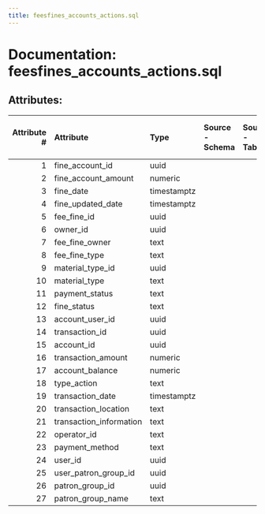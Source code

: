 ```yaml
---
title: feesfines_accounts_actions.sql
---
```

# Documentation: feesfines_accounts_actions.sql

## Attributes:

|   Attribute # | Attribute               | Type        | Source - Schema   | Source - Table   | Source - Attribute   | Source - Type   | Source - Multiple values   | Aggregation   | Description   | Notes   |
|--------------:|:------------------------|:------------|:------------------|:-----------------|:---------------------|:----------------|:---------------------------|:--------------|:--------------|:--------|
|             1 | fine_account_id         | uuid        |                   |                  |                      |                 |                            |               |               |         |
|             2 | fine_account_amount     | numeric     |                   |                  |                      |                 |                            |               |               |         |
|             3 | fine_date               | timestamptz |                   |                  |                      |                 |                            |               |               |         |
|             4 | fine_updated_date       | timestamptz |                   |                  |                      |                 |                            |               |               |         |
|             5 | fee_fine_id             | uuid        |                   |                  |                      |                 |                            |               |               |         |
|             6 | owner_id                | uuid        |                   |                  |                      |                 |                            |               |               |         |
|             7 | fee_fine_owner          | text        |                   |                  |                      |                 |                            |               |               |         |
|             8 | fee_fine_type           | text        |                   |                  |                      |                 |                            |               |               |         |
|             9 | material_type_id        | uuid        |                   |                  |                      |                 |                            |               |               |         |
|            10 | material_type           | text        |                   |                  |                      |                 |                            |               |               |         |
|            11 | payment_status          | text        |                   |                  |                      |                 |                            |               |               |         |
|            12 | fine_status             | text        |                   |                  |                      |                 |                            |               |               |         |
|            13 | account_user_id         | uuid        |                   |                  |                      |                 |                            |               |               |         |
|            14 | transaction_id          | uuid        |                   |                  |                      |                 |                            |               |               |         |
|            15 | account_id              | uuid        |                   |                  |                      |                 |                            |               |               |         |
|            16 | transaction_amount      | numeric     |                   |                  |                      |                 |                            |               |               |         |
|            17 | account_balance         | numeric     |                   |                  |                      |                 |                            |               |               |         |
|            18 | type_action             | text        |                   |                  |                      |                 |                            |               |               |         |
|            19 | transaction_date        | timestamptz |                   |                  |                      |                 |                            |               |               |         |
|            20 | transaction_location    | text        |                   |                  |                      |                 |                            |               |               |         |
|            21 | transaction_information | text        |                   |                  |                      |                 |                            |               |               |         |
|            22 | operator_id             | text        |                   |                  |                      |                 |                            |               |               |         |
|            23 | payment_method          | text        |                   |                  |                      |                 |                            |               |               |         |
|            24 | user_id                 | uuid        |                   |                  |                      |                 |                            |               |               |         |
|            25 | user_patron_group_id    | uuid        |                   |                  |                      |                 |                            |               |               |         |
|            26 | patron_group_id         | uuid        |                   |                  |                      |                 |                            |               |               |         |
|            27 | patron_group_name       | text        |                   |                  |                      |                 |                            |               |               |         |